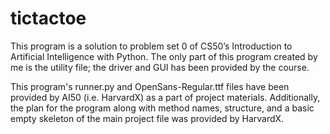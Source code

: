 # tictactoe
This program is a solution to problem set 0 of CS50’s Introduction to Artificial Intelligence with Python. 
The only part of this program created by me is the utility file; the driver and GUI has been provided by 
the course.

This program's runner.py and OpenSans-Regular.ttf files have been provided by AI50 (i.e. HarvardX) as
a part of project materials. Additionally, the plan for the program along with method names, structure, 
and a basic empty skeleton of the main project file was provided by HarvardX.
